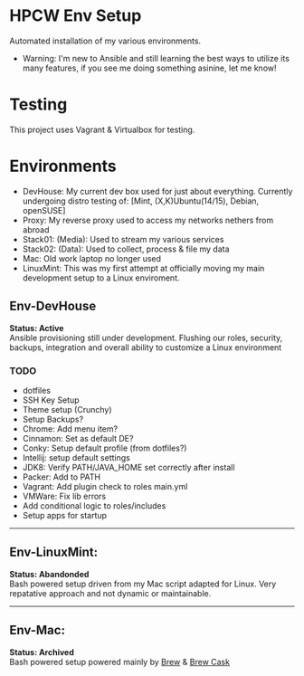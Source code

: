 # HPCW Env Setup
Automated installation of my various environments.
* Warning: I'm new to Ansible and still learning the best ways to utilize its many features, if you see me doing something asinine, let me know!

# Testing
This project uses Vagrant & Virtualbox for testing.

# Environments
* DevHouse: My current dev box used for just about everything. Currently undergoing distro testing of: [Mint, (X,K)Ubuntu(14/15), Debian, openSUSE]
* Proxy: My reverse proxy used to access my networks nethers from abroad
* Stack01: (Media): Used to stream my various services
* Stack02: (Data): Used to collect, process & file my data
* Mac: Old work laptop no longer used
* LinuxMint: This was my first attempt at officially moving my main development setup to a Linux enviroment.

## Env-DevHouse
**Status: Active**   
Ansible provisioning still under development. Flushing our roles, security, backups, integration and overall ability to customize a Linux environment
### TODO
* dotfiles
* SSH Key Setup
* Theme setup (Crunchy)
* Setup Backups?
* Chrome: Add menu item?
* Cinnamon: Set as default DE?
* Conky: Setup default profile (from dotfiles?)
* Intellij: setup default settings
* JDK8: Verify PATH/JAVA_HOME set correctly after install
* Packer: Add to PATH
* Vagrant: Add plugin check to roles main.yml
* VMWare: Fix lib errors
* Add conditional logic to roles/includes
* Setup apps for startup

-----

## Env-LinuxMint:
**Status: Abandonded**    
Bash powered setup driven from my Mac script adapted for Linux. Very repatative approach and not dynamic or maintainable.

-----

## Env-Mac:
**Status: Archived**   
Bash powered setup powered mainly by [Brew](http://brew.sh/) & [Brew Cask](https://github.com/caskroom/homebrew-cask)
